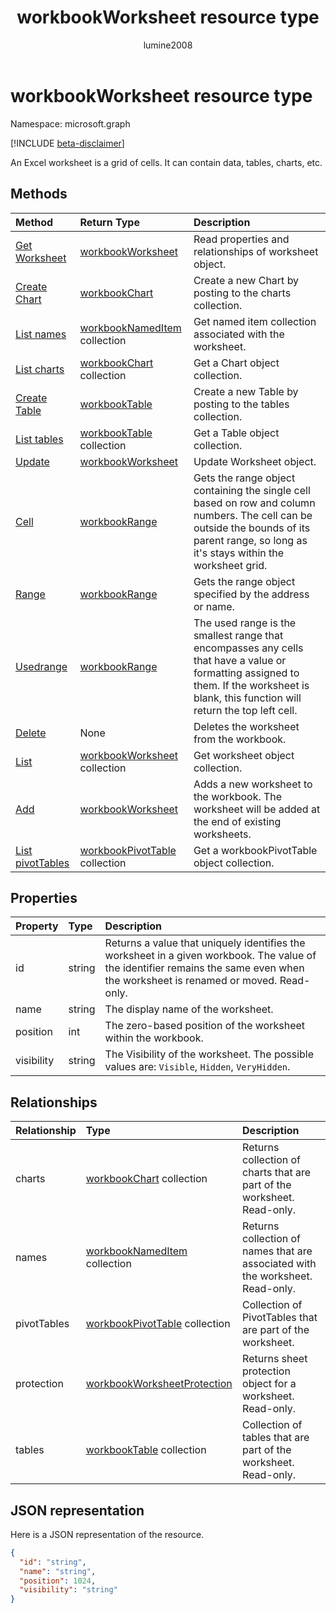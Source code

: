 ﻿---
title: "workbookWorksheet resource type"
description: "An Excel worksheet is a grid of cells. It can contain data, tables, charts, etc."
localization_priority: Normal
author: "lumine2008"
ms.prod: "excel"
doc_type: resourcePageType
---

# workbookWorksheet resource type

Namespace: microsoft.graph

[!INCLUDE [beta-disclaimer](../../includes/beta-disclaimer.md)]

An Excel worksheet is a grid of cells. It can contain data, tables, charts, etc.

## Methods

| Method                                                           | Return Type                                            | Description                                                                                                                                                                                |
| :--------------------------------------------------------------- | :----------------------------------------------------- | :----------------------------------------------------------------------------------------------------------------------------------------------------------------------------------------- |
| [Get Worksheet](../api/worksheet-get.md)                         | [workbookWorksheet](workbookworksheet.md)              | Read properties and relationships of worksheet object.                                                                                                                                     |
| [Create Chart](../api/worksheet-post-charts.md)                  | [workbookChart](workbookchart.md)                      | Create a new Chart by posting to the charts collection.                                                                                                                                    |
| [List names](../api/worksheet-list-names.md)                     | [workbookNamedItem](workbooknameditem.md) collection   | Get named item collection associated with the worksheet.                                                                                                                                   |
| [List charts](../api/worksheet-list-charts.md)                   | [workbookChart](workbookchart.md) collection           | Get a Chart object collection.                                                                                                                                                             |
| [Create Table](../api/worksheet-post-tables.md)                  | [workbookTable](workbooktable.md)                      | Create a new Table by posting to the tables collection.                                                                                                                                    |
| [List tables](../api/worksheet-list-tables.md)                   | [workbookTable](workbooktable.md) collection           | Get a Table object collection.                                                                                                                                                             |
| [Update](../api/worksheet-update.md)                             | [workbookWorksheet](workbookworksheet.md)              | Update Worksheet object.                                                                                                                                                                   |
| [Cell](../api/worksheet-cell.md)                                 | [workbookRange](workbookrange.md)                      | Gets the range object containing the single cell based on row and column numbers. The cell can be outside the bounds of its parent range, so long as it's stays within the worksheet grid. |
| [Range](../api/worksheet-range.md)                               | [workbookRange](workbookrange.md)                      | Gets the range object specified by the address or name.                                                                                                                                    |
| [Usedrange](../api/worksheet-usedrange.md)                       | [workbookRange](workbookrange.md)                      | The used range is the smallest range that encompasses any cells that have a value or formatting assigned to them. If the worksheet is blank, this function will return the top left cell.  |
| [Delete](../api/worksheet-delete.md)                             | None                                                   | Deletes the worksheet from the workbook.                                                                                                                                                   |
| [List](../api/worksheet-list.md)                                 | [workbookWorksheet](workbookworksheet.md) collection   | Get worksheet object collection.                                                                                                                                                           |
| [Add](../api/worksheetcollection-add.md)                         | [workbookWorksheet](workbookworksheet.md)              | Adds a new worksheet to the workbook. The worksheet will be added at the end of existing worksheets.                                                                                       |
| [List pivotTables](../api/workbookworksheet-list-pivottables.md) | [workbookPivotTable](workbookpivottable.md) collection | Get a workbookPivotTable object collection.                                                                                                                                                |

## Properties

| Property   | Type   | Description                                                                                                                                                                      |
| :--------- | :----- | :------------------------------------------------------------------------------------------------------------------------------------------------------------------------------- |
| id         | string | Returns a value that uniquely identifies the worksheet in a given workbook. The value of the identifier remains the same even when the worksheet is renamed or moved. Read-only. |
| name       | string | The display name of the worksheet.                                                                                                                                               |
| position   | int    | The zero-based position of the worksheet within the workbook.                                                                                                                    |
| visibility | string | The Visibility of the worksheet. The possible values are: `Visible`, `Hidden`, `VeryHidden`.                                                                                     |

## Relationships

| Relationship | Type                                                          | Description                                                                    |
| :----------- | :------------------------------------------------------------ | :----------------------------------------------------------------------------- |
| charts       | [workbookChart](workbookchart.md) collection                  | Returns collection of charts that are part of the worksheet. Read-only.        |
| names        | [workbookNamedItem](workbooknameditem.md) collection          | Returns collection of names that are associated with the worksheet. Read-only. |
| pivotTables  | [workbookPivotTable](workbookpivottable.md) collection        | Collection of PivotTables that are part of the worksheet.                      |
| protection   | [workbookWorksheetProtection](workbookworksheetprotection.md) | Returns sheet protection object for a worksheet. Read-only.                    |
| tables       | [workbookTable](workbooktable.md) collection                  | Collection of tables that are part of the worksheet. Read-only.                |

## JSON representation

Here is a JSON representation of the resource.

<!-- {
  "blockType": "resource",
  "optionalProperties": [],
  "keyProperty": "id",
  "baseType": "microsoft.graph.entity",
  "@odata.type": "microsoft.graph.workbookWorksheet"
}-->

```json
{
  "id": "string",
  "name": "string",
  "position": 1024,
  "visibility": "string"
}

```

<!-- uuid: 8fcb5dbc-d5aa-4681-8e31-b001d5168d79
2015-10-25 14:57:30 UTC -->

<!--
{
  "type": "#page.annotation",
  "description": "Worksheet resource",
  "keywords": "",
  "section": "documentation",
  "tocPath": "",
  "suppressions": []
}
-->
